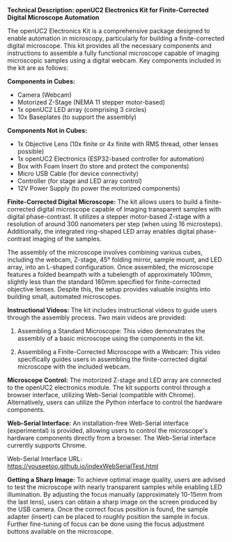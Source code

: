 **Technical Description: openUC2 Electronics Kit for Finite-Corrected Digital Microscope Automation**

The openUC2 Electronics Kit is a comprehensive package designed to enable automation in microscopy, particularly for building a finite-corrected digital microscope. This kit provides all the necessary components and instructions to assemble a fully functional microscope capable of imaging microscopic samples using a digital webcam. Key components included in the kit are as follows:

**Components in Cubes:**
- Camera (Webcam)
- Motorized Z-Stage (NEMA 11 stepper motor-based)
- 1x openUC2 LED array (comprising 3 circles)
- 10x Baseplates (to support the assembly)

**Components Not in Cubes:**
- 1x Objective Lens (10x finite or 4x finite with RMS thread, other lenses possible)
- 1x openUC2 Electronics (ESP32-based controller for automation)
- Box with Foam Insert (to store and protect the components)
- Micro USB Cable (for device connectivity)
- Controller (for stage and LED array control)
- 12V Power Supply (to power the motorized components)

**Finite-Corrected Digital Microscope:**
The kit allows users to build a finite-corrected digital microscope capable of imaging transparent samples with digital phase-contrast. It utilizes a stepper motor-based Z-stage with a resolution of around 300 nanometers per step (when using 16 microsteps). Additionally, the integrated ring-shaped LED array enables digital phase-contrast imaging of the samples.

The assembly of the microscope involves combining various cubes, including the webcam, Z-stage, 45° folding mirror, sample mount, and LED array, into an L-shaped configuration. Once assembled, the microscope features a folded beampath with a tubelength of approximately 100mm, slightly less than the standard 160mm specified for finite-corrected objective lenses. Despite this, the setup provides valuable insights into building small, automated microscopes.

**Instructional Videos:**
The kit includes instructional videos to guide users through the assembly process. Two main videos are provided:

1. Assembling a Standard Microscope: This video demonstrates the assembly of a basic microscope using the components in the kit.

2. Assembling a Finite-Corrected Microscope with a Webcam: This video specifically guides users in assembling the finite-corrected digital microscope with the included webcam.

**Microscope Control:**
The motorized Z-stage and LED array are connected to the openUC2 electronics module. The kit supports control through a browser interface, utilizing Web-Serial (compatible with Chrome). Alternatively, users can utilize the Python interface to control the hardware components.

**Web-Serial Interface:**
An installation-free Web-Serial interface (experimental) is provided, allowing users to control the microscope's hardware components directly from a browser. The Web-Serial interface currently supports Chrome.

Web-Serial Interface URL: https://youseetoo.github.io/indexWebSerialTest.html

**Getting a Sharp Image:**
To achieve optimal image quality, users are advised to test the microscope with nearly transparent samples while enabling LED illumination. By adjusting the focus manually (approximately 10-15mm from the last lens), users can obtain a sharp image on the screen produced by the USB camera. Once the correct focus position is found, the sample adapter (insert) can be placed to roughly position the sample in focus. Further fine-tuning of focus can be done using the focus adjustment buttons available on the microscope.
